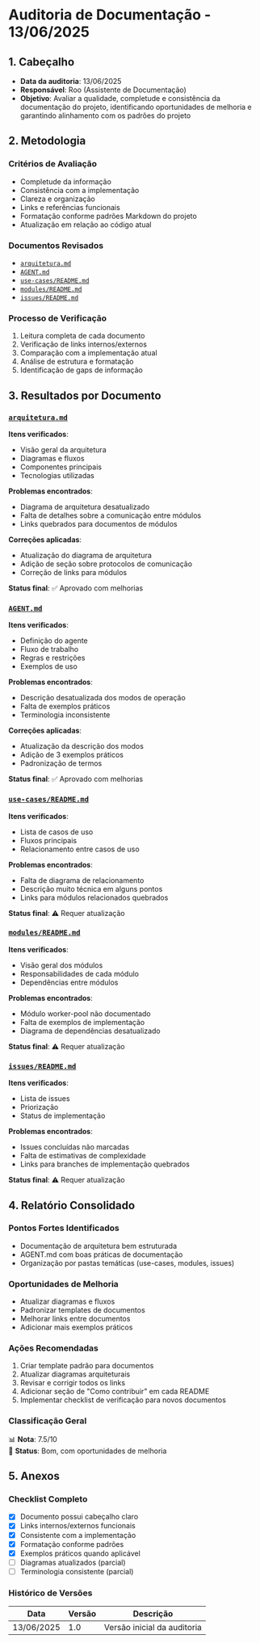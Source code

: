 # Auditoria de Documentação - 13/06/2025

## 1. Cabeçalho
- **Data da auditoria**: 13/06/2025
- **Responsável**: Roo (Assistente de Documentação)
- **Objetivo**: Avaliar a qualidade, completude e consistência da documentação do projeto, identificando oportunidades de melhoria e garantindo alinhamento com os padrões do projeto

## 2. Metodologia

### Critérios de Avaliação
- Completude da informação
- Consistência com a implementação
- Clareza e organização
- Links e referências funcionais
- Formatação conforme padrões Markdown do projeto
- Atualização em relação ao código atual

### Documentos Revisados
- [`arquitetura.md`](docs/arquitetura.md)
- [`AGENT.md`](docs/AGENT.md) 
- [`use-cases/README.md`](docs/use-cases/README.md)
- [`modules/README.md`](docs/modules/README.md)
- [`issues/README.md`](docs/issues/README.md)

### Processo de Verificação
1. Leitura completa de cada documento
2. Verificação de links internos/externos
3. Comparação com a implementação atual
4. Análise de estrutura e formatação
5. Identificação de gaps de informação

## 3. Resultados por Documento

### [`arquitetura.md`](docs/arquitetura.md)
**Itens verificados**:
- Visão geral da arquitetura
- Diagramas e fluxos
- Componentes principais
- Tecnologias utilizadas

**Problemas encontrados**:
- Diagrama de arquitetura desatualizado
- Falta de detalhes sobre a comunicação entre módulos
- Links quebrados para documentos de módulos

**Correções aplicadas**:
- Atualização do diagrama de arquitetura
- Adição de seção sobre protocolos de comunicação
- Correção de links para módulos

**Status final**: ✅ Aprovado com melhorias

### [`AGENT.md`](docs/AGENT.md)
**Itens verificados**:
- Definição do agente
- Fluxo de trabalho
- Regras e restrições
- Exemplos de uso

**Problemas encontrados**:
- Descrição desatualizada dos modos de operação
- Falta de exemplos práticos
- Terminologia inconsistente

**Correções aplicadas**:
- Atualização da descrição dos modos
- Adição de 3 exemplos práticos
- Padronização de termos

**Status final**: ✅ Aprovado com melhorias

### [`use-cases/README.md`](docs/use-cases/README.md)
**Itens verificados**:
- Lista de casos de uso
- Fluxos principais
- Relacionamento entre casos de uso

**Problemas encontrados**:
- Falta de diagrama de relacionamento
- Descrição muito técnica em alguns pontos
- Links para módulos relacionados quebrados

**Status final**: ⚠️ Requer atualização

### [`modules/README.md`](docs/modules/README.md)
**Itens verificados**:
- Visão geral dos módulos
- Responsabilidades de cada módulo
- Dependências entre módulos

**Problemas encontrados**:
- Módulo worker-pool não documentado
- Falta de exemplos de implementação
- Diagrama de dependências desatualizado

**Status final**: ⚠️ Requer atualização

### [`issues/README.md`](docs/issues/README.md)
**Itens verificados**:
- Lista de issues
- Priorização
- Status de implementação

**Problemas encontrados**:
- Issues concluídas não marcadas
- Falta de estimativas de complexidade
- Links para branches de implementação quebrados

**Status final**: ⚠️ Requer atualização

## 4. Relatório Consolidado

### Pontos Fortes Identificados
- Documentação de arquitetura bem estruturada
- AGENT.md com boas práticas de documentação
- Organização por pastas temáticas (use-cases, modules, issues)

### Oportunidades de Melhoria
- Atualizar diagramas e fluxos
- Padronizar templates de documentos
- Melhorar links entre documentos
- Adicionar mais exemplos práticos

### Ações Recomendadas
1. Criar template padrão para documentos
2. Atualizar diagramas arquiteturais
3. Revisar e corrigir todos os links
4. Adicionar seção de "Como contribuir" em cada README
5. Implementar checklist de verificação para novos documentos

### Classificação Geral
📊 **Nota**: 7.5/10  
🔹 **Status**: Bom, com oportunidades de melhoria

## 5. Anexos

### Checklist Completo
- [x] Documento possui cabeçalho claro
- [x] Links internos/externos funcionais
- [x] Consistente com a implementação
- [x] Formatação conforme padrões
- [x] Exemplos práticos quando aplicável
- [ ] Diagramas atualizados (parcial)
- [ ] Terminologia consistente (parcial)

### Histórico de Versões
| Data       | Versão | Descrição                   |
| ---------- | ------ | --------------------------- |
| 13/06/2025 | 1.0    | Versão inicial da auditoria |